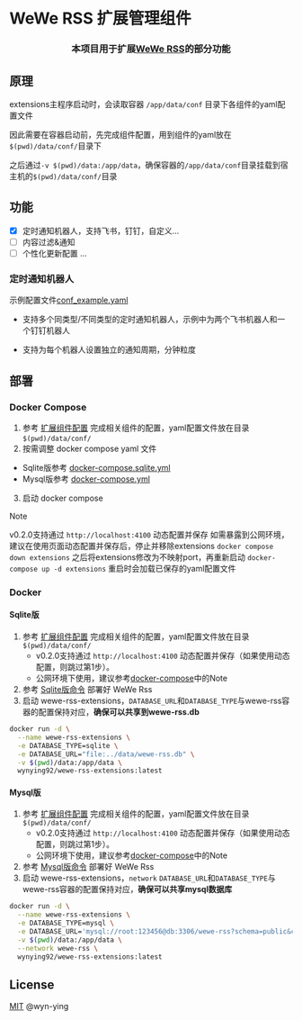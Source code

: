 # WeWe RSS 扩展管理组件

<h3 align="center">本项目用于扩展<a href="https://github.com/cooderl/wewe-rss">WeWe RSS</a>的部分功能

## 原理

extensions主程序启动时，会读取容器 `/app/data/conf` 目录下各组件的yaml配置文件

因此需要在容器启动前，先完成组件配置，用到组件的yaml放在`$(pwd)/data/conf/`目录下

之后通过`-v $(pwd)/data:/app/data`，确保容器的`/app/data/conf`目录挂载到宿主机的`$(pwd)/data/conf/`目录

## 功能

- [x] 定时通知机器人，支持飞书，钉钉，自定义...
- [ ] 内容过滤&通知
- [ ] 个性化更新配置
  ...

### 定时通知机器人

示例配置文件[conf_example.yaml](https://github.com/wyn-ying/wewe-rss-extensions/blob/main/conf_example.yaml)

- 支持多个同类型/不同类型的定时通知机器人，示例中为两个飞书机器人和一个钉钉机器人

- 支持为每个机器人设置独立的通知周期，分钟粒度

## 部署

### Docker Compose
1. 参考 [扩展组件配置](https://github.com/wyn-ying/wewe-rss-extensions/blob/main/docs/configuation.md) 完成相关组件的配置，yaml配置文件放在目录 `$(pwd)/data/conf/`
2. 按需调整 docker compose yaml 文件
- Sqlite版参考 [docker-compose.sqlite.yml](https://github.com/wyn-ying/wewe-rss-extensions/blob/main/docker-compose.sqlite.yml)
- Mysql版参考 [docker-compose.yml](https://github.com/wyn-ying/wewe-rss-extensions/blob/main/docker-compose.yml)
3. 启动 docker compose

> [!NOTE]
> v0.2.0支持通过 `http://localhost:4100` 动态配置并保存
> 如需暴露到公网环境，建议在使用页面动态配置并保存后，停止并移除extensions `docker compose down extensions`
> 之后将extensions修改为不映射port，再重新启动 `docker-compose up -d extensions`
> 重启时会加载已保存的yaml配置文件

### Docker

#### Sqlite版

1. 参考 [扩展组件配置](https://github.com/wyn-ying/wewe-rss-extensions/blob/main/docs/configuration.md) 完成相关组件的配置，yaml配置文件放在目录 `$(pwd)/data/conf/`
   - v0.2.0支持通过 `http://localhost:4100` 动态配置并保存（如果使用动态配置，则跳过第1步）。
   - 公网环境下使用，建议参考[docker-compose](https://github.com/wyn-ying/wewe-rss-extensions#docker-compose)中的Note
2. 参考 [Sqlite版命令](https://github.com/cooderl/wewe-rss#sqlite) 部署好 WeWe Rss
3. 启动 wewe-rss-extensions，`DATABASE_URL`和`DATABASE_TYPE`与wewe-rss容器的配置保持对应，**确保可以共享到wewe-rss.db**

```sh
docker run -d \
  --name wewe-rss-extensions \
  -e DATABASE_TYPE=sqlite \
  -e DATABASE_URL="file:../data/wewe-rss.db" \
  -v $(pwd)/data:/app/data \
  wynying92/wewe-rss-extensions:latest
```

#### Mysql版

1. 参考 [扩展组件配置](https://github.com/wyn-ying/wewe-rss-extensions/blob/main/docs/configuration.md) 完成相关组件的配置，yaml配置文件放在目录 `$(pwd)/data/conf/`
   - v0.2.0支持通过 `http://localhost:4100` 动态配置并保存（如果使用动态配置，则跳过第1步）。
   - 公网环境下使用，建议参考[docker-compose](https://github.com/wyn-ying/wewe-rss-extensions#docker-compose)中的Note
2. 参考 [Mysql版命令](https://github.com/cooderl/wewe-rss#mysql) 部署好 WeWe Rss
3. 启动 wewe-rss-extensions，`network` `DATABASE_URL`和`DATABASE_TYPE`与wewe-rss容器的配置保持对应，**确保可以共享mysql数据库**

```sh
docker run -d \
  --name wewe-rss-extensions \
  -e DATABASE_TYPE=mysql \
  -e DATABASE_URL='mysql://root:123456@db:3306/wewe-rss?schema=public&connect_timeout=30&pool_timeout=30&socket_timeout=30' \
  -v $(pwd)/data:/app/data \
  --network wewe-rss \
  wynying92/wewe-rss-extensions:latest
```

## License

[MIT](https://raw.githubusercontent.com/wyn-ying/wewe-rss-extensions/main/LICENSE) @wyn-ying
